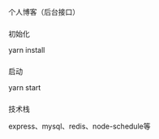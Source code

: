 个人博客（后台接口）
###
<p>初始化</p>
yarn install

###
<p>启动</p>
yarn start

###
技术栈  

express、mysql、redis、node-schedule等
